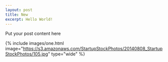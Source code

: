 ```yaml
---
layout: post
title: New
excerpt: Hello World!
---
```


Put your post content here

{% include images/one.html image="https://s3.amazonaws.com/StartupStockPhotos/20140808_StartupStockPhotos/105.jpg" type="wide" %}